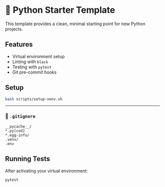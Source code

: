 # 🐍 Python Starter Template

This template provides a clean, minimal starting point for new Python projects.

## Features

- Virtual environment setup
- Linting with `black`
- Testing with `pytest`
- Git pre-commit hooks

## Setup

```bash
bash scripts/setup-venv.sh
```
---

### 📄 `.gitignore`

```gitignore
__pycache__/
*.py[cod]
*.egg-info/
.venv/
.env
```

## Running Tests

After activating your virtual environment:

```bash
pytest
```